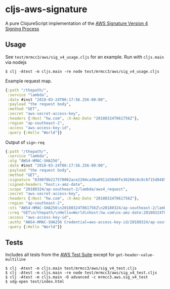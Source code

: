 # cljs-aws-signature

A pure ClojureScript implementation of the
[AWS Signature Version 4 Signing Process](https://docs.aws.amazon.com/general/latest/gr/signature-version-4.html)

## Usage

See `test/mrmcc3/aws/sig_v4_usage.cljs` for an example. Run with `cljs.main` via nodejs

```
$ clj -Atest -m cljs.main -re node test/mrmcc3/aws/sig_v4_usage.cljs
```

Example request map.
```clojure
{:path "/thepath/",
 :service "lambda",
 :date #inst "2018-03-24T06:17:56.256-00:00",
 :payload "the request body",
 :method "GET",
 :secret "aws-secret-access-key",
 :headers {:Host "hw.com", :X-Amz-Date "20180324T061756Z"},
 :region "ap-southeast-2",
 :access "aws-access-key-id", 
 :query {:Hello "World"}}
```

Output of `sign-req`
```clojure
{:path "/thepath/",
 :service "lambda",
 :alg "AWS4-HMAC-SHA256",
 :date #inst "2018-03-24T06:17:56.256-00:00",
 :payload "the request body",
 :method "GET",
 :signature "8398f0b217578062ace2204ca36a0911d3840fe36268c0c8c6f15d04857859ad",
 :signed-headers "host;x-amz-date",
 :scope "20180324/ap-southeast-2/lambda/aws4_request",
 :secret "aws-secret-access-key",
 :headers {:Host "hw.com", :X-Amz-Date "20180324T061756Z"},
 :region "ap-southeast-2",
 :sts "AWS4-HMAC-SHA256\n20180324T061756Z\n20180324/ap-southeast-2/lambda/aws4_request\n440933f30a0f8431a994cf72e1ab5fffe4594746fda23a47cf12572f8e58e64c",
 :creq "GET\n/thepath/\nHello=World\nhost:hw.com\nx-amz-date:20180324T061756Z\n\nhost;x-amz-date\n6b5eacc80f13368f01e2107935c6adaccd58cda3a709cc2faebe29c016ab8962",
 :access "aws-access-key-id",
 :authz "AWS4-HMAC-SHA256 Credential=aws-access-key-id/20180324/ap-southeast-2/lambda/aws4_request, SignedHeaders=host;x-amz-date, Signature=8398f0b217578062ace2204ca36a0911d3840fe36268c0c8c6f15d04857859ad",
 :query {:Hello "World"}}
```

## Tests

Includes all tests from the [AWS Test Suite](https://docs.aws.amazon.com/general/latest/gr/signature-v4-test-suite.html)
except for `get-header-value-multiline`

```
$ clj -Atest -m cljs.main test/mrmcc3/aws/sig_v4_test.cljs
$ clj -Atest -m cljs.main -re node test/mrmcc3/aws/sig_v4_test.cljs
$ clj -Atest -m cljs.main -O advanced -c mrmcc3.aws.sig_v4_test
$ xdg-open test/index.html
```
